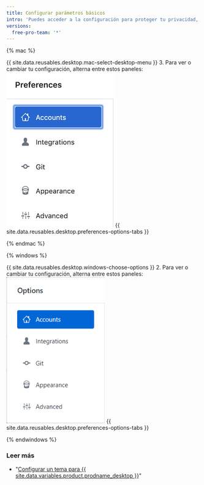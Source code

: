 ```yaml
---
title: Configurar parámetros básicos
intro: 'Puedes acceder a la configuración para proteger tu privacidad, conectar cuentas a GitHub Desktop, y configurar Git.'
versions:
  free-pro-team: '*'
---
```


{% mac %}

{{ site.data.reusables.desktop.mac-select-desktop-menu }}
3. Para ver o cambiar tu configuración, alterna entre estos paneles:![La navegación por el menú Preferences (Preferencias)](/assets/images/help/desktop/mac-select-accounts-pane.png)
{{ site.data.reusables.desktop.preferences-options-tabs }}

{% endmac %}

{% windows %}

{{ site.data.reusables.desktop.windows-choose-options }}
2. Para ver o cambiar tu configuración, alterna entre estos paneles: ![La navegación por el menú Options (Opciones)](/assets/images/help/desktop/windows-select-accounts-pane.png)
{{ site.data.reusables.desktop.preferences-options-tabs }}

{% endwindows %}

### Leer más

- "[Configurar un tema para {{ site.data.variables.product.prodname_desktop }}](/desktop/guides/getting-started-with-github-desktop/setting-a-theme-for-github-desktop)"
